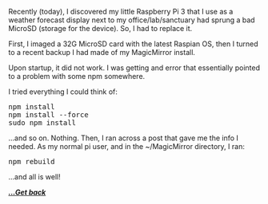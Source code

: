 Recently (today), I discovered my little Raspberry Pi 3 that I use as a weather forecast display next to my office/lab/sanctuary had sprung a bad MicroSD (storage for the device). So, I had to replace it.

First, I imaged a 32G MicroSD card with the latest Raspian OS, then I turned to a recent backup I had made of my MagicMirror install.

Upon startup, it did not work. I was getting and error that essentially pointed to a problem with some npm somewhere.

I tried everything I could think of:

<pre class="EnlighterJSRAW" data-enlighter-language="generic" data-enlighter-theme="" data-enlighter-highlight="" data-enlighter-linenumbers="" data-enlighter-lineoffset="" data-enlighter-title="" data-enlighter-group="">npm install
npm install --force
sudo npm install</pre>

&#8230;and so on. Nothing. Then, I ran across a post that gave me the info I needed. As my normal pi user, and in the ~/MagicMirror directory, I ran:

<pre class="EnlighterJSRAW" data-enlighter-language="generic" data-enlighter-theme="" data-enlighter-highlight="" data-enlighter-linenumbers="" data-enlighter-lineoffset="" data-enlighter-title="" data-enlighter-group="">npm rebuild</pre>

&#8230;and all is well!

[***...Get back***](..)
